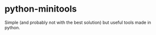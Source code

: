 # python-minitools

Simple (and probably not with the best solution) but useful tools made in python.
